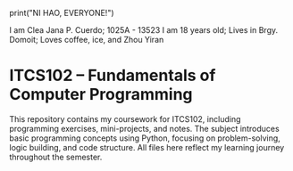 print("NI HAO, EVERYONE!")

I am Clea Jana P. Cuerdo; 1025A - 13523
I am 18 years old;
Lives in Brgy. Domoit;
Loves coffee, ice, and Zhou Yiran



# ITCS102 – Fundamentals of Computer Programming

This repository contains my coursework for ITCS102, including programming exercises, mini-projects, and notes. The subject introduces basic programming concepts using Python, focusing on problem-solving, logic building, and code structure. All files here reflect my learning journey throughout the semester.
